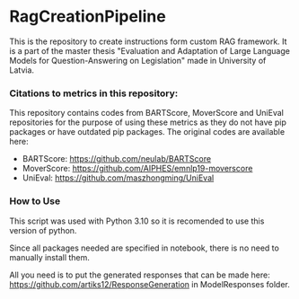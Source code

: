 # RagCreationPipeline
This is the repository to create instructions form custom RAG framework. It is a part of the master thesis "Evaluation and Adaptation of Large Language Models for Question-Answering on Legislation" made in University of Latvia.

### Citations to metrics in this repository:
This repository contains codes from BARTScore, MoverScore and UniEval repositories for the purpose of using these metrics as they do not have pip packages or have outdated pip packages. The original codes are available here:
- BARTScore: https://github.com/neulab/BARTScore
- MoverScore: https://github.com/AIPHES/emnlp19-moverscore
- UniEval: https://github.com/maszhongming/UniEval

### How to Use
This script was used with Python 3.10 so it is recomended to use this version of python.

Since all packages needed are specified in notebook, there is no need to manually install them. 

All you need is to put the generated responses that can be made here: https://github.com/artiks12/ResponseGeneration in ModelResponses folder.
